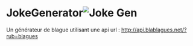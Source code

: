 # JokeGenerator![Joke Gen](https://user-images.githubusercontent.com/65620947/132922263-8c3981c3-8bde-4666-96cf-0da94c7d4906.png)

Un générateur de blague utilisant une api url : http://api.blablagues.net/?rub=blagues
